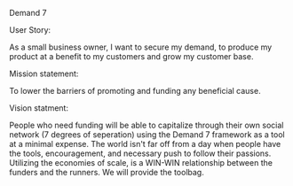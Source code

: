 Demand 7

User Story:

As a small business owner, I want to secure my demand, to produce my product at a benefit to my customers and grow my customer base.

Mission statement:

To lower the barriers of promoting and funding any beneficial cause.

Vision statment:

People who need funding will be able to capitalize through their own social network (7 degrees of seperation) using the Demand 7 framework as a tool at a minimal expense.  The world isn't far off from a day when people have the tools, encouragement, and necessary push to follow their passions. Utilizing the economies of scale, is a WIN-WIN relationship between the funders and the runners.  We will provide the toolbag.




